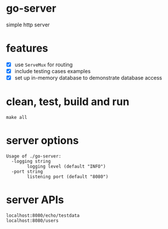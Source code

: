 # go-server
simple http server

# features
- [x] use `ServeMux` for routing
- [x] include testing cases examples
- [x] set up in-memory database to demonstrate database access

# clean, test, build and run
```
make all
```

# server options
```
Usage of ./go-server:
  -logging string
        logging level (default "INFO")
  -port string
        listening port (default "8080")
```

# server APIs
```
localhost:8080/echo/testdata
localhost:8080/users
```